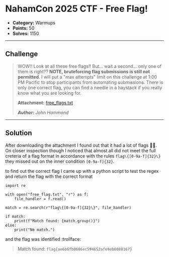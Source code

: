 # NahamCon 2025 CTF - Free Flag!


- **Category:** Warmups
- **Points:** 50
- **Solves:** 1150

---

## Challenge

> WOW!! Look at all these free flags!!
> But... wait a second... only one of them is right??
> **NOTE, bruteforcing flag submissions is still not permitted**. I will put a "max attempts" limit on this challenge at 1:00 PM Pacific to stop participants from automating submissions. There is only one correct flag, you can find a needle in a haystack if you really know what you are looking for.
> 
> **Attachment:** [free_flags.txt](https://ctf.nahamcon.com/files/cba72d2c0e710d0a5d692e0f53d6c049/free_flags.txt?token=eyJ1c2VyX2lkIjo1ODksInRlYW1faWQiOjE3NywiZmlsZV9pZCI6NDJ9.aDWN5g.I4O0uwoZUTilBWBcBqP5gbNR-Bc)
>
> ***Author:** John Hammond*

---

## Solution

After downloading the attachment I found out that it had a lot of flags :ok_woman:. On closer inspection though I noticed that almost all did not meet the full creteria of a flag format in accordance with the rules `flag\{[0-9a-f]{32}\}` they missed out on the inner condition `[0-9a-f]{32}`.

to find out the correct flag I came up with a python script to test the regex and return the flag with the correct format

```
import re

with open("free_flag.txt", "r") as f:
    file_handler = f.read()

match = re.search(r"flag\{[0-9a-f]{32}\}", file_handler)

if match:
    print(f"Match found: {match.group()}")
else:
    print("No match.")
```

and the flag was identified :trollface:

> Match found: `flag{ae6b6fb0686ec594652afe9eb6088167}`
